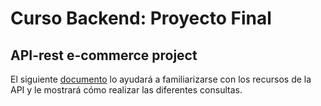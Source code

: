 # Curso Backend: Proyecto Final
## API-rest e-commerce project

El siguiente [documento](https://docs.google.com/document/d/11oLfn_Ij57dbviIai84pumTAuWnBCTB4PRFIYTHT2Ps/edit?usp=sharing "Abrir documento.") lo ayudará a familiarizarse con los recursos de la API y le mostrará cómo realizar las diferentes consultas.
